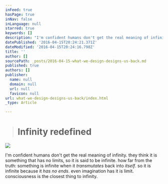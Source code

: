 ```yaml
---
inFeed: true
hasPage: true
inNav: false
inLanguage: null
starred: true
keywords: []
description: "I'm confident humans don't get the real meaning of infinity. they think it is something that has no limits, so it is said to be infinite. how far from the truth: something is infinite when it transmutates back into itself. so it is infinite because it has no ends. even imagination has it is limit. consciousness is the closest thing to infinity.\_"
datePublished: '2016-04-15T20:24:21.371Z'
dateModified: '2016-04-15T20:24:16.798Z'
title: ''
author: []
sourcePath: _posts/2016-04-15-what-we-design-designs-us-back.md
published: true
authors: []
publisher:
  name: null
  domain: null
  url: null
  favicon: null
url: what-we-design-designs-us-back/index.html
_type: Article

---
```

> # Infinity redefined

![](https://the-grid-user-content.s3-us-west-2.amazonaws.com/4d50a224-046e-47cf-9b00-46ce9e671383.jpg)

I'm confident humans don't get the real meaning of infinity. they think it is something that has no limits, so it is said to be infinite. how far from the truth: something is infinite when it _transmutates_ back into _itself_. so it is infinite because it _has no ends_. even imagination has it is limit. consciousness is the closest thing to infinity.
